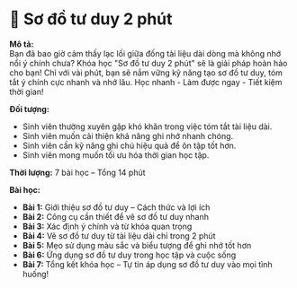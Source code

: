 # 📌 Sơ đồ tư duy 2 phút

**Mô tả:**  
Bạn đã bao giờ cảm thấy lạc lối giữa đống tài liệu dài dòng mà không nhớ nổi ý chính chưa? Khóa học "Sơ đồ tư duy 2 phút" sẽ là giải pháp hoàn hảo cho bạn! Chỉ với vài phút, bạn sẽ nắm vững kỹ năng tạo sơ đồ tư duy, tóm tắt ý chính cực nhanh và nhớ lâu. Học nhanh - Làm được ngay - Tiết kiệm thời gian!

**Đối tượng:**  
- Sinh viên thường xuyên gặp khó khăn trong việc tóm tắt tài liệu dài.
- Sinh viên muốn cải thiện khả năng ghi nhớ nhanh chóng.
- Sinh viên cần kỹ năng ghi chú hiệu quả để ôn tập tốt hơn.
- Sinh viên mong muốn tối ưu hóa thời gian học tập.

**Thời lượng:** 7 bài học – Tổng 14 phút

**Bài học:**  
- **Bài 1:** Giới thiệu sơ đồ tư duy – Cách thức và lợi ích  
- **Bài 2:** Công cụ cần thiết để vẽ sơ đồ tư duy nhanh  
- **Bài 3:** Xác định ý chính và từ khóa quan trọng  
- **Bài 4:** Vẽ sơ đồ tư duy từ tài liệu dài chỉ trong 2 phút  
- **Bài 5:** Mẹo sử dụng màu sắc và biểu tượng để ghi nhớ tốt hơn  
- **Bài 6:** Ứng dụng sơ đồ tư duy trong học tập và cuộc sống  
- **Bài 7:** Tổng kết khóa học – Tự tin áp dụng sơ đồ tư duy vào mọi tình huống!